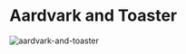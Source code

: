 # Aardvark and Toaster

![aardvark-and-toaster](https://github.com/user-attachments/assets/2ee3084f-aeae-4276-87c2-dfa82b96c387)
